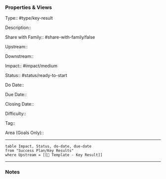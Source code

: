### Properties & Views

Type:: #type/key-result 

Description::

Share with Family:: #share-with-family/false

Upstream::

Downstream:: 

Impact:: #impact/medium

Status:: #status/ready-to-start

Do Date::

Due Date::

Closing Date::

Difficulty::

Tag::

Area (Goals Only)::

---

```dataview
table Impact, Status, do-date, due-date
from "Success Plan/Key Results"
where Upstream = [[💎 Template - Key Result]]
```

---

### Notes